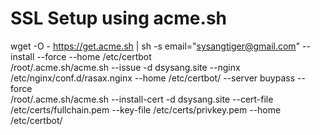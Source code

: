 # SSL Setup using acme.sh
wget -O -  https://get.acme.sh | sh -s email="sysangtiger@gmail.com" --install --force --home /etc/certbot  
/root/.acme.sh/acme.sh --issue -d dsysang.site --nginx /etc/nginx/conf.d/rasax.nginx --home /etc/certbot/ --server buypass --force  
/root/.acme.sh/acme.sh --install-cert -d dsysang.site --cert-file /etc/certs/fullchain.pem --key-file /etc/certs/privkey.pem --home /etc/certbot/  

